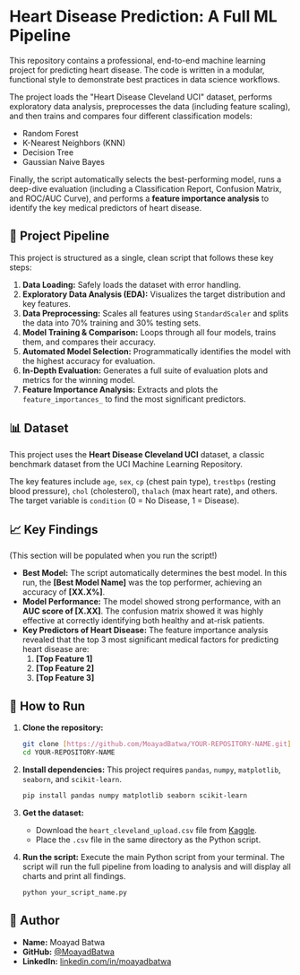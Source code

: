 # Heart Disease Prediction: A Full ML Pipeline

This repository contains a professional, end-to-end machine learning project for predicting heart disease. The code is written in a modular, functional style to demonstrate best practices in data science workflows.

The project loads the "Heart Disease Cleveland UCI" dataset, performs exploratory data analysis, preprocesses the data (including feature scaling), and then trains and compares four different classification models:
* Random Forest
* K-Nearest Neighbors (KNN)
* Decision Tree
* Gaussian Naive Bayes

Finally, the script automatically selects the best-performing model, runs a deep-dive evaluation (including a Classification Report, Confusion Matrix, and ROC/AUC Curve), and performs a **feature importance analysis** to identify the key medical predictors of heart disease.

## 🚀 Project Pipeline

This project is structured as a single, clean script that follows these key steps:
1.  **Data Loading:** Safely loads the dataset with error handling.
2.  **Exploratory Data Analysis (EDA):** Visualizes the target distribution and key features.
3.  **Data Preprocessing:** Scales all features using `StandardScaler` and splits the data into 70% training and 30% testing sets.
4.  **Model Training & Comparison:** Loops through all four models, trains them, and compares their accuracy.
5.  **Automated Model Selection:** Programmatically identifies the model with the highest accuracy for evaluation.
6.  **In-Depth Evaluation:** Generates a full suite of evaluation plots and metrics for the winning model.
7.  **Feature Importance Analysis:** Extracts and plots the `feature_importances_` to find the most significant predictors.

## 📊 Dataset

This project uses the **Heart Disease Cleveland UCI** dataset, a classic benchmark dataset from the UCI Machine Learning Repository.

The key features include `age`, `sex`, `cp` (chest pain type), `trestbps` (resting blood pressure), `chol` (cholesterol), `thalach` (max heart rate), and others. The target variable is `condition` (0 = No Disease, 1 = Disease).

## 📈 Key Findings

(This section will be populated when you run the script!)

* **Best Model:** The script automatically determines the best model. In this run, the **[Best Model Name]** was the top performer, achieving an accuracy of **[XX.X%]**.
* **Model Performance:** The model showed strong performance, with an **AUC score of [X.XX]**. The confusion matrix showed it was highly effective at correctly identifying both healthy and at-risk patients.
* **Key Predictors of Heart Disease:** The feature importance analysis revealed that the top 3 most significant medical factors for predicting heart disease are:
    1.  **[Top Feature 1]**
    2.  **[Top Feature 2]**
    3.  **[Top Feature 3]**

## 🔧 How to Run

1.  **Clone the repository:**
    ```bash
    git clone [https://github.com/MoayadBatwa/YOUR-REPOSITORY-NAME.git](https://github.com/MoayadBatwa/YOUR-REPOSITORY-NAME.git)
    cd YOUR-REPOSITORY-NAME
    ```

2.  **Install dependencies:**
    This project requires `pandas`, `numpy`, `matplotlib`, `seaborn`, and `scikit-learn`.
    ```bash
    pip install pandas numpy matplotlib seaborn scikit-learn
    ```

3.  **Get the dataset:**
    * Download the `heart_cleveland_upload.csv` file from [Kaggle](https://www.kaggle.com/datasets/cherngs/heart-disease-cleveland-uci).
    * Place the `.csv` file in the same directory as the Python script.

4.  **Run the script:**
    Execute the main Python script from your terminal. The script will run the full pipeline from loading to analysis and will display all charts and print all findings.
    ```bash
    python your_script_name.py
    ```

## 👤 Author

* **Name:** Moayad Batwa
* **GitHub:** [@MoayadBatwa](https://github.com/MoayadBatwa)
* **LinkedIn:** [linkedin.com/in/moayadbatwa](https://www.linkedin.com/in/moayadbatwa/)
